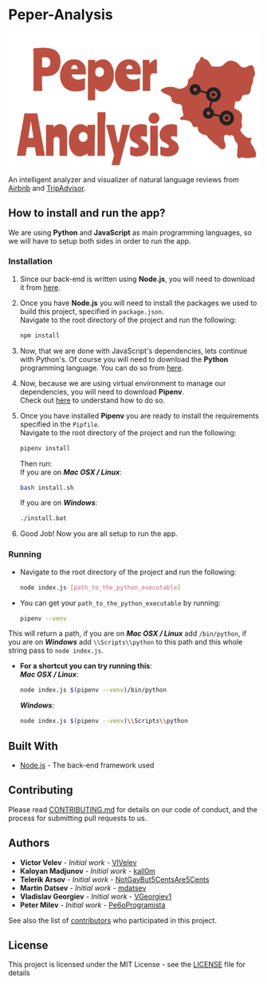 # Peper-Analysis

![Peper-Analysis_logo](./public/img/logo10.png)

An intelligent analyzer and visualizer of natural language reviews from [Airbnb](https://www.airbnb.com) and [TripAdvisor](https://www.tripadvisor.com).

## How to install and run the app?

We are using **Python** and **JavaScript** as main programming languages, so we will have to setup both sides in order
to run the app.

### Installation

1) Since our back-end is written using **Node.js**, you will need to download it from [here](https://nodejs.org/en/).

2) Once you have **Node.js** you will need to install the packages we used to build this project, specified in `package.json`.
<br>Navigate to the root directory of the project and run the following:
    ```bash
    npm install
    ```

3) Now, that we are done with JavaScript's dependencies, lets continue with Python's.
Of course you will need to download the **Python** programming language. You can do so from [here](https://www.python.org/).

4) Now, because we are using virtual environment to manage our dependencies, you will need to download **Pipenv**.
<br> Check out [here](https://pipenv.readthedocs.io/en/latest/install/#installing-pipenv) to understand how to do so.

5) Once you have installed **Pipenv** you are ready to install the requirements specified in the `Pipfile`.
<br>Navigate to the root directory of the project and run the following:
    ```bash
    pipenv install
    ```
    Then run:<br>
    If you are on ***Mac OSX / Linux***:
    ```bash
    bash install.sh
    ```
    If you are on ***Windows***:
    ```bash
    ./install.bat
    ```

6) Good Job! Now you are all setup to run the app.

### Running

* Navigate to the root directory of the project and run the following:
    ```bash
    node index.js [path_to_the_python_executable]
    ```

* You can get your `path_to_the_python_executable` by running:
    ```bash
    pipenv --venv
    ```
This will return a path, if you are on ***Mac OSX / Linux*** add `/bin/python`, if you are on ***Windows*** add `\\Scripts\\python` to this path and this whole string pass to `node index.js`.

* **For a shortcut you can try running this**:
    <br>***Mac OSX / Linux***:
    ```bash
    node index.js $(pipenv --venv)/bin/python
    ```

    ***Windows***:
    ```bash
    node index.js $(pipenv --venv)\\Scripts\\python
    ```

## Built With

* [Node.js](https://nodejs.org/en/) - The back-end framework used

## Contributing

Please read [CONTRIBUTING.md](CONTRIBUTING.md) for details on our code of conduct, and the process for submitting pull requests to us.

## Authors

* **Victor Velev** - *Initial work* - [VIVelev](https://github.com/VIVelev)
* **Kaloyan Madjunov** - *Initial work* - [kall0m](https://github.com/kall0m)
* **Telerik Arsov** - *Initial work* - [NotGayBut5CentsAre5Cents](https://github.com/NotGayBut5CentsAre5Cents)
* **Martin Datsev** - *Initial work* - [mdatsev](https://github.com/mdatsev)
* **Vladislav Georgiev** - *Initial work* - [VGeorgiev1](https://github.com/VGeorgiev1)
* **Peter Milev** - *Initial work* - [Pe6oProgramista](https://github.com/Pe6oProgramista)


See also the list of [contributors](https://github.com/your/project/contributors) who participated in this project.

## License

This project is licensed under the MIT License - see the [LICENSE](LICENSE) file for details
